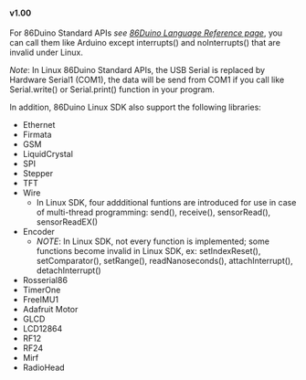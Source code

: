#### v1.00 ####

For 86Duino Standard APIs *see [86Duino Language Reference page](http://www.86duino.com/?page_id=2255)*,
you can call them like Arduino except interrupts() and noInterrupts() that are invalid under Linux.

_Note_: In Linux 86Duino Standard APIs, the USB Serial is replaced by Hardware Serial1 (COM1), the data will be send from COM1 if you call like Serial.write() or Serial.print() function in your program. 

In addition, 86Duino Linux SDK also support the following libraries:
 
* Ethernet
* Firmata
* GSM
* LiquidCrystal 
* SPI
* Stepper
* TFT
* Wire
  - In Linux SDK, four addditional funtions are introduced for use in case of multi-thread programming: send(), receive(), sensorRead(), sensorReadEX()
* Encoder
  - _NOTE_: In Linux SDK, not every function is implemented; some functions become invalid in Linux SDK, ex: setIndexReset(), setComparator(), setRange(), readNanoseconds(), attachInterrupt(), detachInterrupt() 
* Rosserial86
* TimerOne
* FreeIMU1
* Adafruit Motor
* GLCD
* LCD12864
* RF12
* RF24
* Mirf
* RadioHead